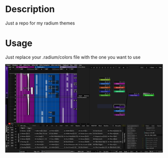 Description
============

Just a repo for my radium themes

Usage
=====

Just replace your .radium/colors file with the one you want to use

![](darkrainbow.png)